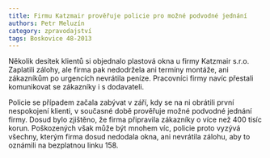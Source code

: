 ```yaml
---
title: Firmu Katzmair prověřuje policie pro možné podvodné jednání
authors: Petr Meluzín
category: zpravodajství
tags: Boskovice 48-2013
---
```


Několik desítek klientů si objednalo plastová okna u firmy Katzmair s.r.o. Zaplatili zálohy, ale firma pak nedodržela ani termíny montáže, ani zákazníkům po urgencích nevrátila peníze. Pracovníci firmy navíc přestali komunikovat se zákazníky i s dodavateli.

Policie se případem začala zabývat v září, kdy se na ni obrátili první nespokojení klienti, v současné době prověřuje možné podvodné jednání firmy. Dosud bylo zjištěno, že firma připravila zákazníky o více než 400 tisíc korun. Poškozených však může být mnohem víc, policie proto vyzývá všechny, kterým firma dosud nedodala okna, ani nevrátila zálohu, aby to oznámili na bezplatnou linku 158.
